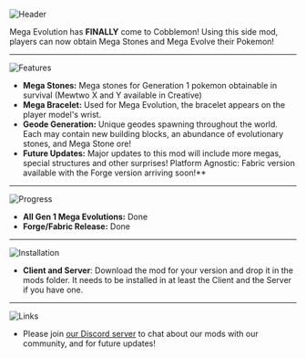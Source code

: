 ![Header](https://cdn.modrinth.com/data/cached_images/7d1d0ef6e372f7987aa9c5b2d763cd62bf5bca0b.png)

Mega Evolution has **FINALLY** come to Cobblemon! Using this side mod, players can now obtain Mega Stones and Mega Evolve their Pokemon!

---

![Features](https://cdn.modrinth.com/data/cached_images/30ab614589b7fc1c68996ecbd6278e4648eb1024.png)

- **Mega Stones:** Mega stones for Generation 1 pokemon obtainable in survival (Mewtwo X and Y available in Creative)
- **Mega Bracelet:** Used for Mega Evolution, the bracelet appears on the player model's wrist.
- **Geode Generation:** Unique geodes spawning throughout the world. Each may contain new building blocks, an abundance of evolutionary stones, and Mega Stone ore!
- **Future Updates:** Major updates to this mod will include more megas, special structures and other surprises! Platform Agnostic: Fabric version available with the Forge version arriving soon!**
---
![Progress](https://cdn.modrinth.com/data/cached_images/735ee206d0d3bc1f50c035262db6e579752bc72e.png)
- **All Gen 1 Mega Evolutions:** Done
- **Forge/Fabric Release:** Done
---
![Installation](https://cdn.modrinth.com/data/cached_images/526fb3bda9a2abf5f79b28360235afb56d453e97.png)

- **Client and Server**: Download the mod for your version and drop it in the mods folder. It needs to be installed in at least the Client and the Server if you have one.

---
![Links](https://cdn.modrinth.com/data/cached_images/3e018f6a989a409f86732101e41eb211383833c4.png)

- Please join [our Discord server](https://discord.gg/BDDf3dT2Mj) to chat about our mods with our community, and for future updates!